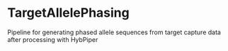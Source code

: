 # TargetAllelePhasing
Pipeline for generating phased allele sequences from target capture data after processing with HybPiper
